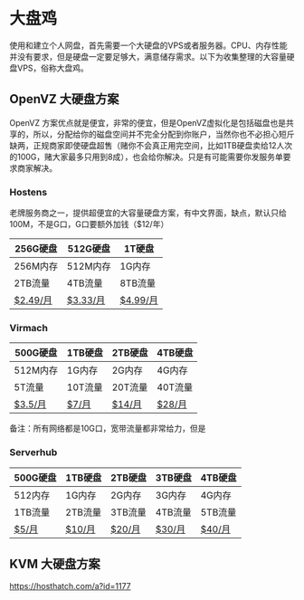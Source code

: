 
# 大盘鸡

使用和建立个人网盘，首先需要一个大硬盘的VPS或者服务器。CPU、内存性能并没有要求，但是硬盘一定要足够大，满意储存需求。以下为收集整理的大容量硬盘VPS，俗称大盘鸡。

## OpenVZ 大硬盘方案

OpenVZ 方案优点就是便宜，非常的便宜，但是OpenVZ虚拟化是包括磁盘也是共享的，所以，分配给你的磁盘空间并不完全分配到你账户，当然你也不必担心短斤缺两，正规商家即使硬盘超售（赌你不会真正用完空间，比如1TB硬盘卖给12人次的100G，赌大家最多只用到8成），也会给你解决。只是有可能需要你发服务单要求商家解决。

### Hostens
老牌服务商之一，提供超便宜的大容量硬盘方案，有中文界面，缺点，默认只给100M，不是G口，G口要额外加钱（$12/年）

| 256G硬盘 | 512G硬盘 | 1T硬盘 |
|----------|---------|-------|
| 256M内存 | 512M内存 | 1G内存 |
| 2TB流量 | 4TB流量 | 8TB流量 |
| [$2.49/月](https://www.hostens.com/vps-hosting/?affid=760#hosting__plan__group-tab-storage) | [$3.33/月](https://www.hostens.com/vps-hosting/?affid=760#hosting__plan__group-tab-storage) | [$4.99/月](https://www.hostens.com/vps-hosting/?affid=760#hosting__plan__group-tab-storage) |

### Virmach

| 500G硬盘 | 1TB硬盘 | 2TB硬盘 | 4TB硬盘 |
|---------|---------|--------|--------|
| 512M内存 | 1G内存 | 2G内存 | 4G内存  |
| 5T流量 | 10T流量 | 20T流量 | 40T流量 |
| [$3.5/月](https://billing.virmach.com/aff.php?aff=6188&155) | [$7/月](https://billing.virmach.com/aff.php?aff=6188&156) | [$14/月](https://billing.virmach.com/aff.php?aff=6188&157) | [$28/月](https://billing.virmach.com/aff.php?aff=6188&158) |

备注：所有网络都是10G口，宽带流量都非常给力，但是


### Serverhub

| 500G硬盘 | 1TB硬盘 | 2TB硬盘 | 3TB硬盘 | 4TB硬盘 |
|---------|--------|---------|--------|--------|
| 512内存 | 1G内存 | 2G内存 | 3G内存 | 4G内存  |
| 1TB流量 | 2TB流量 | 3TB流量  | 4TB流量  | 5TB流量 |
| [$5/月](http://my.serverhub.com/aff.php?aff=171&pid=613) | [$10/月](http://my.serverhub.com/aff.php?aff=171&pid=614) | [$20/月](http://my.serverhub.com/aff.php?aff=171&pid=615) | [$30/月](http://my.serverhub.com/aff.php?aff=171&pid=616) | [$40/月](http://my.serverhub.com/aff.php?aff=171&pid=617) |


## KVM 大硬盘方案
https://hosthatch.com/a?id=1177

<!--stackedit_data:
eyJoaXN0b3J5IjpbMTc3NTMzMjcxNSw2OTgwNDQ3NDgsOTExNz
k5NTU3LDEyNzQ0OTgxMzgsMTQ5NDYzMjc0LDEyMzMyNTAwNzQs
MTA1NDE4NTY2OSwtMTUwMjU0NzA4OCwxODI1MTMxNjg4LC03MT
IwODIzMV19
-->